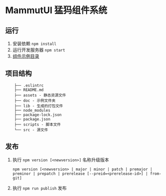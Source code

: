 # MammutUI 猛犸组件系统

## 运行

1. 安装依赖 `npm install`
2. 运行开发服务器 `npm start`
3. [组件示例目录](#/examples/main-nav)

## 项目结构

```
    ├── .eslintrc
    ├── README.md
    ├── assets - 静态资源文件
    ├── doc - 示例文件夹
    ├── lib - 生成的打包文件
    ├── node_modules
    ├── package-lock.json
    ├── package.json
    ├── scripts - 脚本文件
    └── src - 源文件
```

## 发布

1. 执行 `npm version [<newversion>]` 名称升级版本

    ```shell script
    npm version [<newversion> | major | minor | patch | premajor | preminor | prepatch | prerelease [--preid=<prerelease-id>] | from-git]
    ```
   
2. 执行 `npm run publish` 发布
